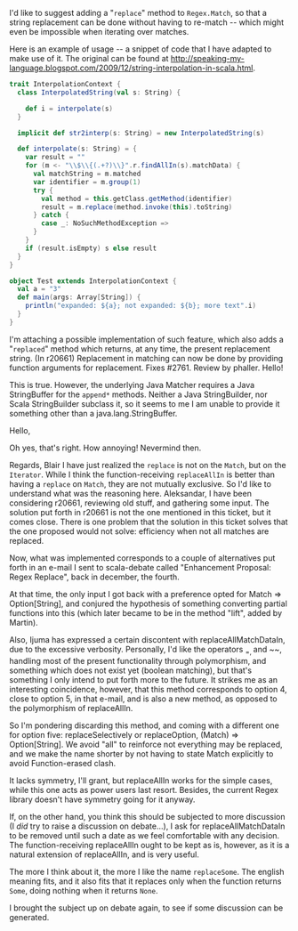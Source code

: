 I'd like to suggest adding a "`replace`" method to `Regex.Match`, so that a string replacement can be done without having to re-match -- which might even be impossible when iterating over matches.

Here is an example of usage -- a snippet of code that I have adapted to make use of it. The original can be found at http://speaking-my-language.blogspot.com/2009/12/string-interpolation-in-scala.html.

```scala
trait InterpolationContext {
  class InterpolatedString(val s: String) {

    def i = interpolate(s)
  }

  implicit def str2interp(s: String) = new InterpolatedString(s)

  def interpolate(s: String) = {
    var result = ""
    for (m <- "\\$\\{(.+?)\\}".r.findAllIn(s).matchData) {
      val matchString = m.matched
      var identifier = m.group(1)
      try {
        val method = this.getClass.getMethod(identifier)
        result = m.replace(method.invoke(this).toString)
      } catch {
        case _: NoSuchMethodException =>
      }
    }
    if (result.isEmpty) s else result
  }
}

object Test extends InterpolationContext {
  val a = "3"
  def main(args: Array[String]) {
    println("expanded: ${a}; not expanded: ${b}; more text".i)
  }
}
```

I'm attaching a possible implementation of such feature, which also adds a "`replaced`" method which returns, at any time, the present replacement string.
(In r20661) Replacement in matching can now be done by providing function arguments for replacement. Fixes #2761.
Review by phaller.
Hello!

This is true. However, the underlying Java Matcher requires a Java StringBuffer for the `append*` methods. Neither a Java StringBuilder, nor Scala StringBuilder subclass it, so it seems to me I am unable to provide it something other than a java.lang.StringBuffer.

Hello,

Oh yes, that's right.  How annoying!  Nevermind then.

Regards,
Blair
I have just realized the `replace` is not on the `Match`, but on the `Iterator`. While I think the function-receiving `replaceAllIn` is better than having a `replace` on `Match`, they are not mutually exclusive. So I'd like to understand what was the reasoning here.
Aleksandar, I have been considering r20661, reviewing old stuff, and gathering some input. The solution put forth in r20661 is not the one mentioned in this ticket, but it comes close. There is one problem that the solution in this ticket solves that the one proposed would not solve: efficiency when not all matches are replaced.

Now, what was implemented corresponds to a couple of alternatives put forth in an e-mail I sent to scala-debate called "Enhancement Proposal: Regex Replace", back in december, the fourth.

At that time, the only input I got back with a preference opted for Match => Option[String], and conjured the hypothesis of something converting partial functions into this (which later became to be in the method "lift", added by Martin).

Also, Ijuma has expressed a certain discontent with replaceAllMatchDataIn, due to the excessive verbosity. Personally, I'd like the operators <sub>=, </sub> and ~~, handling most of the present functionality through polymorphism, and something which does not exist yet (boolean matching), but that's something I only intend to put forth more to the future. It strikes me as an interesting coincidence, however, that this method corresponds to option 4, close to option 5, in that e-mail, and is also a new method, as opposed to the polymorphism of replaceAllIn.

So I'm pondering discarding this method, and coming with a different one for option five: replaceSelectively or replaceOption, (Match) => Option[String]. We avoid "all" to reinforce not everything may be replaced, and we make the name shorter by not having to state Match explicitly to avoid Function-erased clash.

It lacks symmetry, I'll grant, but replaceAllIn works for the simple cases, while this one acts as power users last resort. Besides, the current Regex library doesn't have symmetry going for it anyway.

If, on the other hand, you think this should be subjected to more discussion (I *did* try to raise a discussion on debate...), I ask for replaceAllMatchDataIn to be removed until such a date as we feel comfortable with any decision. The function-receiving replaceAllIn ought to be kept as is, however, as it is a natural extension of replaceAllIn, and is very useful.

The more I think about it, the more I like the name `replaceSome`. The english meaning fits, and it also fits that it replaces only when the function returns `Some`, doing nothing when it returns `None`.

I brought the subject up on debate again, to see if some discussion can be generated.
